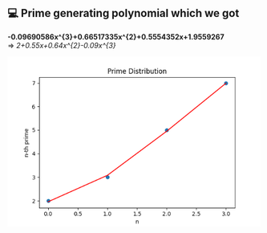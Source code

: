 💻 Prime generating polynomial which we got
---
**-0.09690586x^{3}+0.66517335x^{2}+0.5554352x+1.9559267**  
=> *2+0.55x+0.64x^{2}-0.09x^{3}*

![](https://github.com/RedoC-github/Gifted-Information-2021/blob/master/Day%204/Figure.png?raw=true)
